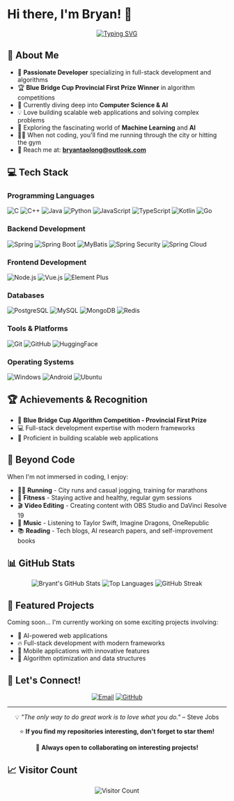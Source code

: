 # Hi there, I'm Bryan! 👋

<div align="center">
  
  [![Typing SVG](https://readme-typing-svg.demolab.com?font=Fira+Code&pause=1000&color=2196F3&center=true&vCenter=true&width=435&lines=Full+Stack+Developer;Algorithm+Competition+Winner;AI+%26+ML+Enthusiast;Always+learning+new+things)](https://git.io/typing-svg)
  
</div>

## 🚀 About Me

- 🎯 **Passionate Developer** specializing in full-stack development and algorithms
- 🏆 **Blue Bridge Cup Provincial First Prize Winner** in algorithm competitions
- 🌱 Currently diving deep into **Computer Science & AI**
- 💡 Love building scalable web applications and solving complex problems
- 🤖 Exploring the fascinating world of **Machine Learning** and **AI**
- 🏃‍♂️ When not coding, you'll find me running through the city or hitting the gym
- 📧 Reach me at: **bryantaolong@outlook.com**

## 💻 Tech Stack

### Programming Languages
![C](https://img.shields.io/badge/C-00599C?style=for-the-badge&logo=c&logoColor=white)
![C++](https://img.shields.io/badge/C++-00599C?style=for-the-badge&logo=c%2B%2B&logoColor=white)
![Java](https://img.shields.io/badge/Java-ED8B00?style=for-the-badge&logo=openjdk&logoColor=white)
![Python](https://img.shields.io/badge/Python-3776AB?style=for-the-badge&logo=python&logoColor=white)
![JavaScript](https://img.shields.io/badge/JavaScript-F7DF1E?style=for-the-badge&logo=javascript&logoColor=black)
![TypeScript](https://img.shields.io/badge/TypeScript-3178C6?style=for-the-badge&logo=typescript&logoColor=white)
![Kotlin](https://img.shields.io/badge/Kotlin-0095D5?style=for-the-badge&logo=kotlin&logoColor=white)
![Go](https://img.shields.io/badge/Go-00ADD8?style=for-the-badge&logo=go&logoColor=white)

### Backend Development
![Spring](https://img.shields.io/badge/Spring-6DB33F?style=for-the-badge&logo=spring&logoColor=white)
![Spring Boot](https://img.shields.io/badge/Spring_Boot-6DB33F?style=for-the-badge&logo=spring-boot&logoColor=white)
![MyBatis](https://img.shields.io/badge/MyBatis-DC382D?style=for-the-badge&logo=mybatis&logoColor=white)
![Spring Security](https://img.shields.io/badge/Spring_Security-6DB33F?style=for-the-badge&logo=spring-security&logoColor=white)
![Spring Cloud](https://img.shields.io/badge/Spring_Cloud-6DB33F?style=for-the-badge&logo=spring&logoColor=white)

### Frontend Development
![Node.js](https://img.shields.io/badge/Node.js-43853D?style=for-the-badge&logo=node.js&logoColor=white)
![Vue.js](https://img.shields.io/badge/Vue.js-35495E?style=for-the-badge&logo=vue.js&logoColor=4FC08D)
![Element Plus](https://img.shields.io/badge/Element_Plus-409EFF?style=for-the-badge&logo=element&logoColor=white)

### Databases
![PostgreSQL](https://img.shields.io/badge/PostgreSQL-4169E1?style=for-the-badge&logo=postgresql&logoColor=white)
![MySQL](https://img.shields.io/badge/MySQL-005C84?style=for-the-badge&logo=mysql&logoColor=white)
![MongoDB](https://img.shields.io/badge/MongoDB-4EA94B?style=for-the-badge&logo=mongodb&logoColor=white)
![Redis](https://img.shields.io/badge/Redis-DC382D?style=for-the-badge&logo=redis&logoColor=white)

### Tools & Platforms
![Git](https://img.shields.io/badge/Git-F05032?style=for-the-badge&logo=git&logoColor=white)
![GitHub](https://img.shields.io/badge/GitHub-100000?style=for-the-badge&logo=github&logoColor=white)
![HuggingFace](https://img.shields.io/badge/🤗_Hugging_Face-FFD21E?style=for-the-badge&logoColor=black)

### Operating Systems
![Windows](https://img.shields.io/badge/Windows-0078D6?style=for-the-badge&logo=windows&logoColor=white)
![Android](https://img.shields.io/badge/Android-3DDC84?style=for-the-badge&logo=android&logoColor=white)
![Ubuntu](https://img.shields.io/badge/Ubuntu-E95420?style=for-the-badge&logo=ubuntu&logoColor=white)

## 🏆 Achievements & Recognition

- 🥇 **Blue Bridge Cup Algorithm Competition - Provincial First Prize**
- 💻 Full-stack development expertise with modern frameworks
- 🔧 Proficient in building scalable web applications

## 🎵 Beyond Code

When I'm not immersed in coding, I enjoy:

- 🏃‍♂️ **Running** - City runs and casual jogging, training for marathons
- 💪 **Fitness** - Staying active and healthy, regular gym sessions
- 🎬 **Video Editing** - Creating content with OBS Studio and DaVinci Resolve 19
- 🎵 **Music** - Listening to Taylor Swift, Imagine Dragons, OneRepublic
- 📚 **Reading** - Tech blogs, AI research papers, and self-improvement books

## 📊 GitHub Stats

<div align="center">
  
  <img src="https://github-readme-stats.vercel.app/api?username=bryantaolong&show_icons=true&theme=radical&hide_border=true&count_private=true" alt="Bryant's GitHub Stats" />
  
  <img src="https://github-readme-stats.vercel.app/api/top-langs/?username=bryantaolong&layout=compact&theme=radical&hide_border=true" alt="Top Languages" />
  
  <img src="https://github-readme-streak-stats.herokuapp.com/?user=bryantaolong&theme=radical&hide_border=true" alt="GitHub Streak" />
  
</div>

## 🌟 Featured Projects

Coming soon... I'm currently working on some exciting projects involving:
- 🤖 AI-powered web applications
- 🔥 Full-stack development with modern frameworks
- 📱 Mobile applications with innovative features
- 🎯 Algorithm optimization and data structures

## 🤝 Let's Connect!

<div align="center">
  
  [![Email](https://img.shields.io/badge/Email-D14836?style=for-the-badge&logo=gmail&logoColor=white)](mailto:bryantaolong@outlook.com)
  [![GitHub](https://img.shields.io/badge/GitHub-100000?style=for-the-badge&logo=github&logoColor=white)](https://github.com/bryantaolong)
  
</div>

---

<div align="center">
  
  💡 *"The only way to do great work is to love what you do."* – Steve Jobs
  
  ⭐️ **If you find my repositories interesting, don't forget to star them!**
  
  🚀 **Always open to collaborating on interesting projects!**
  
</div>

## 📈 Visitor Count

<div align="center">
  
  ![Visitor Count](https://komarev.com/ghpvc/?username=bryantaolong&style=for-the-badge&color=brightgreen)
  
</div>
